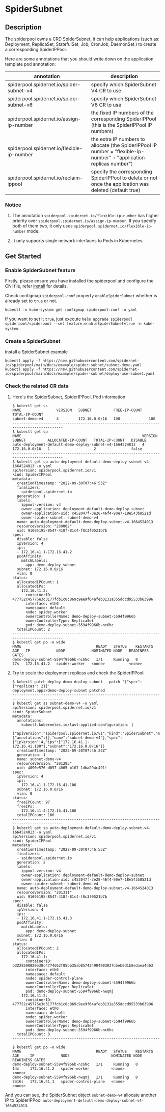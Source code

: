 # SpiderSubnet

## Description

The spiderpool owns a CRD SpiderSubnet, it can help applications (such as: Deployment, ReplicaSet, StatefulSet, Job, CronJob, DaemonSet.) to create a corresponding SpiderIPPool.

Here are some annotations that you should write down on the application template pod annotation:

| annotation                                      | description                                                                                                          |
|-------------------------------------------------|----------------------------------------------------------------------------------------------------------------------|
| spiderpool.spidernet.io/spider-subnet-v4        | specify which SpiderSubnet V4 CR to use                                                                              |
| spiderpool.spidernet.io/spider-subnet-v6        | specify which SpiderSubnet V6 CR to use                                                                              |
| spiderpool.spidernet.io/assign-ip-number        | the fixed IP numbers of the corresponding SpiderIPPool (this is the SpiderIPPool IP numbers)                         |
| spiderpool.spidernet.io/flexible-ip-number      | the extra IP numbers to allocate (the SpiderIPPool IP number = "flexible-ip-number" + "application replicas number") |
| spiderpool.spidernet.io/reclaim-ippool          | specify the corresponding SpiderIPPool to delete or not once the application was deleted (default true)              |

### Notice

1. The annotation `spiderpool.spidernet.io/flexible-ip-number` has higher priority over `spiderpool.spidernet.io/assign-ip-number`.
If you specify both of them two, it only uses `spiderpool.spidernet.io/flexible-ip-number` mode.

2. It only supports single network interfaces to Pods in Kubernetes.

## Get Started

### Enable SpiderSubnet feature

Firstly, please ensure you have installed the spiderpool and configure the CNI file, refer [install](./install.md) for details.

Check configmap `spiderpool-conf` property `enableSpiderSubnet` whether is already set to `true` or not.

```shell
kubectl -n kube-system get configmap spiderpool-conf -o yaml
```

If you want to set it `true`, just execute `helm upgrade spiderpool spiderpool/spiderpool --set feature.enableSpiderSubnet=true -n kube-system`.

### Create a SpiderSubnet

install a SpiderSubnet example

```shell
kubectl apply -f https://raw.githubusercontent.com/spidernet-io/spiderpool/main/docs/example/spider-subnet/subnet-demo.yaml
kubectl apply -f https://raw.githubusercontent.com/spidernet-io/spiderpool/main/docs/example/spider-subnet/deploy-use-subnet.yaml
```

### Check the related CR data

1. Here's the SpiderSubnet, SpiderIPPool, Pod information

    ```
    $ kubectl get ss
    NAME                VERSION   SUBNET          FREE-IP-COUNT   TOTAL-IP-COUNT
    subnet-demo-v4      4         172.16.0.0/16   100             100
    ------------------------------------------------------------------------------------------
    $ kubectl get sp
    NAME                                                       VERSION   SUBNET          ALLOCATED-IP-COUNT   TOTAL-IP-COUNT   DISABLE
    auto-deployment-default-demo-deploy-subnet-v4-1664524013   4         172.16.0.0/16   1                    2                false
    ------------------------------------------------------------------------------------------
    $ kubectl get sp auto-deployment-default-demo-deploy-subnet-v4-1664524013 -o yaml 
    apiVersion: spiderpool.spidernet.io/v1
    kind: SpiderIPPool
    metadata:
      creationTimestamp: "2022-09-30T07:46:53Z"
      finalizers:
      - spiderpool.spidernet.io
      generation: 1
      labels:
        ippool-version: v4
        owner-application: deployment-default-demo-deploy-subnet
        owner-application-uid: c452047f-3e28-46f4-90e7-18e543b8521d
        owner-spider-subnet: subnet-demo-v4
      name: auto-deployment-default-demo-deploy-subnet-v4-1664524013
      resourceVersion: "200002"
      uid: 91695195-8547-418f-81c4-f8c3f0521b7b
    spec:
      disable: false
      ipVersion: 4
      ips:
      - 172.16.41.1-172.16.41.2
      podAffinity:
        matchLabels:
          app: demo-deploy-subnet
      subnet: 172.16.0.0/16
      vlan: 0
    status:
      allocatedIPCount: 1
      allocatedIPs:
        172.16.41.2:
          containerID: 477752c45776e3d3177fdb1c0c869c9ee9f64afeb3131a355ddcd95533b63996
          interface: eth0
          namespace: default
          node: spider-worker
          ownerControllerName: demo-deploy-subnet-5594f9966b
          ownerControllerType: ReplicaSet
          pod: demo-deploy-subnet-5594f9966b-nc6hc
      totalIPCount: 2
    ------------------------------------------------------------------------------------------
    $ kubectl get po -o wide 
    NAME                                  READY   STATUS    RESTARTS   AGE   IP            NODE            NOMINATED NODE   READINESS GATES
    demo-deploy-subnet-5594f9966b-nc6hc   1/1     Running   0          77s   172.16.41.2   spider-worker   <none>           <none>
    ```

2. Try to scale the deployment replicas and check the SpiderIPPool.

    ```
    $ kubectl patch deploy demo-deploy-subnet --patch '{"spec": {"replicas": 2}}'
    deployment.apps/demo-deploy-subnet patched
    ------------------------------------------------------------------------------------------
    $ kubectl get ss subnet-demo-v4 -o yaml                
    apiVersion: spiderpool.spidernet.io/v1
    kind: SpiderSubnet
    metadata:
      annotations:
        kubectl.kubernetes.io/last-applied-configuration: |
          {"apiVersion":"spiderpool.spidernet.io/v1","kind":"SpiderSubnet","metadata":{"annotations":{},"name":"subnet-demo-v4"},"spec":{"ipVersion":4,"ips":["172.16.41.1-172.16.41.100"],"subnet":"172.16.0.0/16"}}
      creationTimestamp: "2022-09-30T07:46:26Z"
      generation: 1
      name: subnet-demo-v4
      resourceVersion: "201295"
      uid: 4890e576-d057-4065-b107-1dba294c491f
    spec:
      ipVersion: 4
      ips:
      - 172.16.41.1-172.16.41.100
      subnet: 172.16.0.0/16
      vlan: 0
    status:
      freeIPCount: 97
      freeIPs:
      - 172.16.41.4-172.16.41.100
      totalIPCount: 100
    ------------------------------------------------------------------------------------------
    $ kubectl get sp auto-deployment-default-demo-deploy-subnet-v4-1664524013 -o yaml                                                        
    apiVersion: spiderpool.spidernet.io/v1
    kind: SpiderIPPool
    metadata:
      creationTimestamp: "2022-09-30T07:46:53Z"
      finalizers:
      - spiderpool.spidernet.io
      generation: 2
      labels:
        ippool-version: v4
        owner-application: deployment-default-demo-deploy-subnet
        owner-application-uid: c452047f-3e28-46f4-90e7-18e543b8521d
        owner-spider-subnet: subnet-demo-v4
      name: auto-deployment-default-demo-deploy-subnet-v4-1664524013
      resourceVersion: "201311"
      uid: 91695195-8547-418f-81c4-f8c3f0521b7b
    spec:
      disable: false
      ipVersion: 4
      ips:
      - 172.16.41.1-172.16.41.3
      podAffinity:
        matchLabels:
          app: demo-deploy-subnet
      subnet: 172.16.0.0/16
      vlan: 0
    status:
      allocatedIPCount: 2
      allocatedIPs:
        172.16.41.1:
          containerID: b3228598020e38c4774d62f85bb35ab857434904903027dbeb0d1b8edaea4d63
          interface: eth0
          namespace: default
          node: spider-control-plane
          ownerControllerName: demo-deploy-subnet-5594f9966b
          ownerControllerType: ReplicaSet
          pod: demo-deploy-subnet-5594f9966b-nwqmj
        172.16.41.2:
          containerID: 477752c45776e3d3177fdb1c0c869c9ee9f64afeb3131a355ddcd95533b63996
          interface: eth0
          namespace: default
          node: spider-worker
          ownerControllerName: demo-deploy-subnet-5594f9966b
          ownerControllerType: ReplicaSet
          pod: demo-deploy-subnet-5594f9966b-nc6hc
      totalIPCount: 3
    ------------------------------------------------------------------------------------------
    $ kubectl get po -o wide                                                         
    NAME                                  READY   STATUS    RESTARTS   AGE     IP            NODE                   NOMINATED NODE   READINESS GATES
    demo-deploy-subnet-5594f9966b-nc6hc   1/1     Running   0          14m     172.16.41.2   spider-worker          <none>           <none>
    demo-deploy-subnet-5594f9966b-nwqmj   1/1     Running   0          2m16s   172.16.41.1   spider-control-plane   <none>           <none>
    ```

And you can see, the SpiderSubnet object `subnet-demo-v4` allocate another IP to SpiderIPPool `auto-deployment-default-demo-deploy-subnet-v4-1664524013`.
